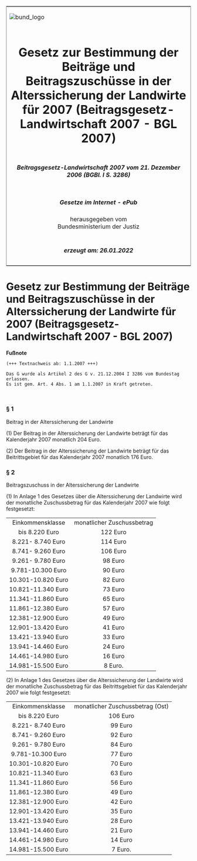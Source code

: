 <span id="DECKBLATT.html"></span>

<table border="0" frame="border" width="100%">

<tr valign="top">

<td align="left">

![bund\_logo](BfJ_2021_Web_de_de.gif)

</td>

<td align="right">

 

</td>

</tr>

<tr align="center" valign="middle">

<td colspan="2">

# Gesetz zur Bestimmung der Beiträge und Beitragszuschüsse in der Alterssicherung der Landwirte für 2007 (Beitragsgesetz-Landwirtschaft 2007 - BGL 2007)

</td>

</tr>

<tr align="center" valign="middle">

<td colspan="2">

##### Beitragsgesetz-Landwirtschaft 2007 vom 21. Dezember 2006 (BGBl. I S. 3286)

</td>

</tr>

<tr align="center" valign="middle">

<td colspan="2">

  
  

##### Gesetze im Internet - ePub  
  
herausgegeben vom  
Bundesministerium der Justiz

</td>

</tr>

<tr align="center" valign="bottom">

<td colspan="2">

  
  

##### erzeugt am: 26.01.2022

</td>

</tr>

</table>

<span id="BJNR328630006.html"></span>

# Gesetz zur Bestimmung der Beiträge und Beitragszuschüsse in der Alterssicherung der Landwirte für 2007 (Beitragsgesetz-Landwirtschaft 2007 - BGL 2007)

<div>

  
**Fußnote**

<div class="jnhtml">

<div>

<div class="jurAbsatz">

  

``` 
(+++ Textnachweis ab: 1.1.2007 +++)
 
Das G wurde als Artikel 2 des G v. 21.12.2004 I 3286 vom Bundestag erlassen. 
Es ist gem. Art. 4 Abs. 1 am 1.1.2007 in Kraft getreten. 

 
```

</div>

</div>

</div>

</div>

<span id="BJNR328630006BJNE000100000.html"></span>

### § 1  
Beitrag in der Alterssicherung der Landwirte

<div>

<div class="jnhtml">

<div>

<div class="jurAbsatz">

(1) Der Beitrag in der Alterssicherung der Landwirte beträgt für das
Kalenderjahr 2007 monatlich 204 Euro.

</div>

<div class="jurAbsatz">

(2) Der Beitrag in der Alterssicherung der Landwirte beträgt für das
Beitrittsgebiet für das Kalenderjahr 2007 monatlich 176 Euro.

</div>

</div>

</div>

</div>

<span id="BJNR328630006BJNE000200000.html"></span>

### § 2  
Beitragszuschuss in der Alterssicherung der Landwirte

<div>

<div class="jnhtml">

<div>

<div class="jurAbsatz">

(1) In Anlage 1 des Gesetzes über die Alterssicherung der Landwirte wird
der monatliche Zuschussbetrag für das Kalenderjahr 2007 wie folgt
festgesetzt:  
  

|                    |                            |
| :----------------: | :------------------------: |
|  Einkommensklasse  | monatlicher Zuschussbetrag |
|   bis 8.220 Euro   |          122 Euro          |
| 8.221- 8.740 Euro  |          114 Euro          |
| 8.741- 9.260 Euro  |          106 Euro          |
| 9.261- 9.780 Euro  |          98 Euro           |
| 9.781-10.300 Euro  |          90 Euro           |
| 10.301-10.820 Euro |          82 Euro           |
| 10.821-11.340 Euro |          73 Euro           |
| 11.341-11.860 Euro |          65 Euro           |
| 11.861-12.380 Euro |          57 Euro           |
| 12.381-12.900 Euro |          49 Euro           |
| 12.901-13.420 Euro |          41 Euro           |
| 13.421-13.940 Euro |          33 Euro           |
| 13.941-14.460 Euro |          24 Euro           |
| 14.461-14.980 Euro |          16 Euro           |
| 14.981-15.500 Euro |          8 Euro.           |

</div>

<div class="jurAbsatz">

(2) In Anlage 1 des Gesetzes über die Alterssicherung der Landwirte wird
der monatliche Zuschussbetrag für das Beitrittsgebiet für das
Kalenderjahr 2007 wie folgt festgesetzt:  
  

|                    |                                  |
| :----------------: | :------------------------------: |
|  Einkommensklasse  | monatlicher Zuschussbetrag (Ost) |
|   bis 8.220 Euro   |             106 Euro             |
| 8.221- 8.740 Euro  |             99 Euro              |
| 8.741- 9.260 Euro  |             92 Euro              |
| 9.261- 9.780 Euro  |             84 Euro              |
| 9.781-10.300 Euro  |             77 Euro              |
| 10.301-10.820 Euro |             70 Euro              |
| 10.821-11.340 Euro |             63 Euro              |
| 11.341-11.860 Euro |             56 Euro              |
| 11.861-12.380 Euro |             49 Euro              |
| 12.381-12.900 Euro |             42 Euro              |
| 12.901-13.420 Euro |             35 Euro              |
| 13.421-13.940 Euro |             28 Euro              |
| 13.941-14.460 Euro |             21 Euro              |
| 14.461-14.980 Euro |             14 Euro              |
| 14.981-15.500 Euro |             7 Euro.              |

</div>

</div>

</div>

</div>
